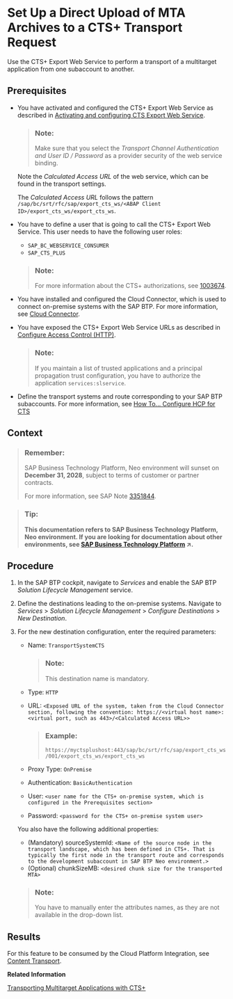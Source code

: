 <!-- loio37ceecb8a9dd4e63bbce42e3e2fab06c -->

# Set Up a Direct Upload of MTA Archives to a CTS+ Transport Request

Use the CTS+ Export Web Service to perform a transport of a multitarget application from one subaccount to another.



<a name="loio37ceecb8a9dd4e63bbce42e3e2fab06c__prereq_u2k_5hp_rcb"/>

## Prerequisites

-   You have activated and configured the CTS+ Export Web Service as described in [Activating and configuring CTS Export Web Service](https://help.sap.com/docs/SAP_DATA_SERVICES/62938f21156047718cae23da55f2b443/aa779d7c617143629a2c851f99eda4f1.html?version=4.2.7&language=en-US&q=active%20cts%20export).

    > ### Note:  
    > Make sure that you select the *Transport Channel Authentication and User ID / Password* as a provider security of the web service binding.

    Note the *Calculated Access URL* of the web service, which can be found in the transport settings.

    The *Calculated Access URL* follows the pattern `/sap/bc/srt/rfc/sap/export_cts_ws/<ABAP Client ID>/export_cts_ws/export_cts_ws`.

-   You have to define a user that is going to call the CTS+ Export Web Service. This user needs to have the following user roles:

    -   `SAP_BC_WEBSERVICE_CONSUMER`
    -   `SAP_CTS_PLUS`

    > ### Note:  
    > For more information about the CTS+ authorizations, see [1003674](https://me.sap.com/notes/1003674).

-   You have installed and configured the Cloud Connector, which is used to connect on-premise systems with the SAP BTP. For more information, see [Cloud Connector](https://help.sap.com/viewer/cca91383641e40ffbe03bdc78f00f681/Cloud/en-US/e6c7616abb5710148cfcf3e75d96d596.html).
-   You have exposed the CTS+ Export Web Service URLs as described in [Configure Access Control \(HTTP\)](https://help.sap.com/viewer/cca91383641e40ffbe03bdc78f00f681/Cloud/en-US/e7d4927dbb571014af7ef6ebd6cc3511.html).

    > ### Note:  
    > If you maintain a list of trusted applications and a principal propagation trust configuration, you have to authorize the application `services:slservice`.

-   Define the transport systems and route corresponding to your SAP BTP subaccounts. For more information, see [How To... Configure HCP for CTS](https://www.sap.com/documents/2016/07/bc3e9124-7d7c-0010-82c7-eda71af511fa.html)



## Context

> ### Remember:  
> SAP Business Technology Platform, Neo environment will sunset on **December 31, 2028**, subject to terms of customer or partner contracts.
> 
> For more information, see SAP Note [3351844](https://me.sap.com/notes/3351844).

> ### Tip:  
> **This documentation refers to SAP Business Technology Platform, Neo environment. If you are looking for documentation about other environments, see [SAP Business Technology Platform](https://help.sap.com/viewer/65de2977205c403bbc107264b8eccf4b/Cloud/en-US/6a2c1ab5a31b4ed9a2ce17a5329e1dd8.html "SAP Business Technology Platform (SAP BTP) is an integrated offering comprised of four technology portfolios: database and data management, application development and integration, analytics, and intelligent technologies. The platform offers users the ability to turn data into business value, compose end-to-end business processes, and build and extend SAP applications quickly.") :arrow_upper_right:.**



## Procedure

1.  In the SAP BTP cockpit, navigate to *Services* and enable the SAP BTP *Solution Lifecycle Management* service.

2.  Define the destinations leading to the on-premise systems. Navigate to *Services* \> *Solution Lifecycle Management* \> *Configure Destinations* \> *New Destination*.

3.  For the new destination configuration, enter the required parameters:

    -   Name: `TransportSystemCTS`

        > ### Note:  
        > This destination name is mandatory.

    -   Type: `HTTP`
    -   URL: `<Exposed URL of the system, taken from the Cloud Connector section, following the convention: https://<virtual host name>:<virtual port, such as 443>/<Calculated Access URL>>`

        > ### Example:  
        > `https://myctsplushost:443/sap/bc/srt/rfc/sap/export_cts_ws/001/export_cts_ws/export_cts_ws`

    -   Proxy Type: `OnPremise`
    -   Authentication: `BasicAuthentication`
    -   User: `<user name for the CTS+ on-premise system, which is configured in the Prerequisites section>`
    -   Password: `<password for the CTS+ on-premise system user>`

    You also have the following additional properties:

    -   \(Mandatory\) sourceSystemId: `<Name of the source node in the transport landscape, which has been defined in CTS+. That is typically the first node in the transport route and corresponds to the development subaccount in SAP BTP Neo environment.>`
    -   \(Optional\) chunkSizeMB: `<desired chunk size for the transported MTA>`

    > ### Note:  
    > You have to manually enter the attributes names, as they are not available in the drop-down list.




<a name="loio37ceecb8a9dd4e63bbce42e3e2fab06c__result_lkg_4yq_rcb"/>

## Results

For this feature to be consumed by the Cloud Platform Integration, see [Content Transport](https://help.sap.com/viewer/368c481cd6954bdfa5d0435479fd4eaf/Cloud/en-US/e3c79d65aa604b80992e20609881ad7a.html).

**Related Information**  


[Transporting Multitarget Applications with CTS+](transporting-multitarget-applications-with-cts-f598f69.md "You can enable transport of SAP BTP applications and application content that is available as Multitarget Applications (MTA) using the Enhanced Change and Transport System (CTS+).")

